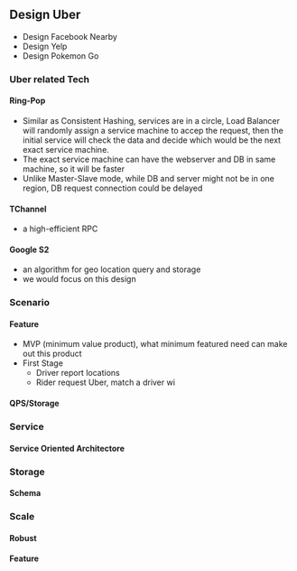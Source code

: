 ## Design Uber
- Design Facebook Nearby
- Design Yelp
- Design Pokemon Go

### Uber related Tech
#### Ring-Pop
- Similar as Consistent Hashing, services are in a circle, Load Balancer will randomly assign a service machine to accep the request, then the initial service will check the data and decide which would be the next exact service machine.
- The exact service machine can have the webserver and DB in same machine, so it will be faster
- Unlike Master-Slave mode, while DB and server might not be in one region, DB request connection could be delayed

#### TChannel
- a high-efficient RPC

#### Google S2
- an algorithm for geo location query and storage
- we would focus on this design

### Scenario
#### Feature
- MVP (minimum value product), what minimum featured need can make out this product
- First Stage
	- Driver report locations
	- Rider request Uber, match a driver wi
#### QPS/Storage

### Service
#### Service Oriented Architectore

### Storage
#### Schema

### Scale
#### Robust
#### Feature
<!--stackedit_data:
eyJoaXN0b3J5IjpbMTY3MzMwOTQzMyw0MjE2MjAxOTMsLTIwNT
Y5MDAxODFdfQ==
-->